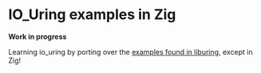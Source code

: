 # IO_Uring examples in Zig

**Work in progress**

Learning io_uring by porting over the [examples found in liburing](https://github.com/axboe/liburing), except in Zig!
